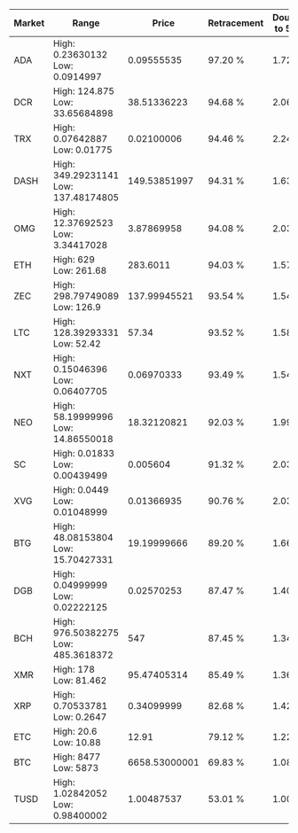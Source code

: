 | Market | Range | Price| Retracement | Doubles to 50% |
| --- | --- | --- | --- | --- |
| ADA | High: 0.23630132<br />Low: 0.0914997 | 0.09555535 | 97.20 % | 1.72 |
| DCR | High: 124.875<br />Low: 33.65684898 | 38.51336223 | 94.68 % | 2.06 |
| TRX | High: 0.07642887<br />Low: 0.01775 | 0.02100006 | 94.46 % | 2.24 |
| DASH | High: 349.29231141<br />Low: 137.48174805 | 149.53851997 | 94.31 % | 1.63 |
| OMG | High: 12.37692523<br />Low: 3.34417028 | 3.87869958 | 94.08 % | 2.03 |
| ETH | High: 629<br />Low: 261.68 | 283.6011 | 94.03 % | 1.57 |
| ZEC | High: 298.79749089<br />Low: 126.9 | 137.99945521 | 93.54 % | 1.54 |
| LTC | High: 128.39293331<br />Low: 52.42 | 57.34 | 93.52 % | 1.58 |
| NXT | High: 0.15046396<br />Low: 0.06407705 | 0.06970333 | 93.49 % | 1.54 |
| NEO | High: 58.19999996<br />Low: 14.86550018 | 18.32120821 | 92.03 % | 1.99 |
| SC | High: 0.01833<br />Low: 0.00439499 | 0.005604 | 91.32 % | 2.03 |
| XVG | High: 0.0449<br />Low: 0.01048999 | 0.01366935 | 90.76 % | 2.03 |
| BTG | High: 48.08153804<br />Low: 15.70427331 | 19.19999666 | 89.20 % | 1.66 |
| DGB | High: 0.04999999<br />Low: 0.02222125 | 0.02570253 | 87.47 % | 1.40 |
| BCH | High: 976.50382275<br />Low: 485.3618372 | 547 | 87.45 % | 1.34 |
| XMR | High: 178<br />Low: 81.462 | 95.47405314 | 85.49 % | 1.36 |
| XRP | High: 0.70533781<br />Low: 0.2647 | 0.34099999 | 82.68 % | 1.42 |
| ETC | High: 20.6<br />Low: 10.88 | 12.91 | 79.12 % | 1.22 |
| BTC | High: 8477<br />Low: 5873 | 6658.53000001 | 69.83 % | 1.08 |
| TUSD | High: 1.02842052<br />Low: 0.98400002 | 1.00487537 | 53.01 % | 1.00 |
